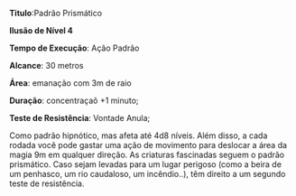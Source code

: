 **Titulo**:Padrão Prismático

**Ilusão de Nível 4**

**Tempo de Execução**: Ação Padrão

**Alcance**: 30 metros

**Área**: emanação com 3m de raio

**Duração**: concentraçaõ +1 minuto;

**Teste de Resistência**: Vontade Anula;

Como padrão hipnótico, mas afeta até 4d8 níveis. Além disso, a cada rodada você pode gastar uma ação de movimento para deslocar a área da magia 9m em qualquer direção. 
As criaturas fascinadas seguem o padrão prismático. Caso sejam levadas para um lugar perigoso (como a beira de um penhasco, um rio caudaloso, um incêndio..), têm direito a um segundo teste de resistência.